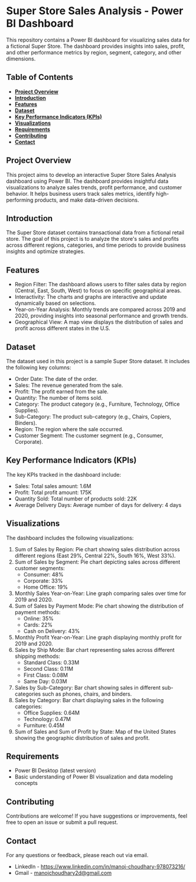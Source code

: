 # Super Store Sales Analysis - Power BI Dashboard

This repository contains a Power BI dashboard for visualizing sales data for a fictional Super Store. The dashboard provides insights into sales, profit, and other performance metrics by region, segment, category, and other dimensions.

## Table of Contents
* **[Project Overview](#1)**
* **[Introduction](#2)**
* **[Features](#3)**
* **[Dataset](#4)**
* **[Key Performance Indicators (KPIs)](#5)**
* **[Visualizations](#6)**
* **[Requirements](#7)**
* **[Contributing](#8)**
* **[Contact](#9)**


<a id='1'></a>
## Project Overview
This project aims to develop an interactive Super Store Sales Analysis dashboard using Power BI. The dashboard provides insightful data visualizations to analyze sales trends, profit performance, and customer behavior. It helps business users track sales metrics, identify high-performing products, and make data-driven decisions.

<a id='2'></a>
## Introduction
The Super Store dataset contains transactional data from a fictional retail store. The goal of this project is to analyze the store's sales and profits across different regions, categories, and time periods to provide business insights and optimize strategies.

<a id='3'></a>
## Features
* Region Filter: The dashboard allows users to filter sales data by region (Central, East, South, West) to focus on specific geographical areas.
* Interactivity: The charts and graphs are interactive and update dynamically based on selections.
* Year-on-Year Analysis: Monthly trends are compared across 2019 and 2020, providing insights into seasonal performance and growth trends.
* Geographical View: A map view displays the distribution of sales and profit across different states in the U.S.

<a id='4'></a>
## Dataset
The dataset used in this project is a sample Super Store dataset. It includes the following key columns:

* Order Date: The date of the order.
* Sales: The revenue generated from the sale.
* Profit: The profit earned from the sale.
* Quantity: The number of items sold.
* Category: The product category (e.g., Furniture, Technology, Office Supplies).
* Sub-Category: The product sub-category (e.g., Chairs, Copiers, Binders).
* Region: The region where the sale occurred.
* Customer Segment: The customer segment (e.g., Consumer, Corporate).

<a id='5'></a>
## Key Performance Indicators (KPIs)
The key KPIs tracked in the dashboard include:

* Sales: Total sales amount: 1.6M
* Profit: Total profit amount: 175K
* Quantity Sold: Total number of products sold: 22K
* Average Delivery Days: Average number of days for delivery: 4 days

<a id='6'></a>
## Visualizations
The dashboard includes the following visualizations:

1. Sum of Sales by Region: Pie chart showing sales distribution across different regions (East 29%, Central 22%, South 16%, West 33%).
2. Sum of Sales by Segment: Pie chart depicting sales across different customer segments:
    * Consumer: 48%
    * Corporate: 33%
    * Home Office: 19%
3. Monthly Sales Year-on-Year: Line graph comparing sales over time for 2019 and 2020.
4. Sum of Sales by Payment Mode: Pie chart showing the distribution of payment methods:
    * Online: 35%
    * Cards: 22%
    * Cash on Delivery: 43%
5. Monthly Profit Year-on-Year: Line graph displaying monthly profit for 2019 and 2020.
6. Sales by Ship Mode: Bar chart representing sales across different shipping methods:
    * Standard Class: 0.33M
    * Second Class: 0.11M
    * First Class: 0.08M
    * Same Day: 0.03M
7. Sales by Sub-Category: Bar chart showing sales in different sub-categories such as phones, chairs, and binders.
8. Sales by Category: Bar chart displaying sales in the following categories:
    * Office Supplies: 0.64M
    * Technology: 0.47M
    * Furniture: 0.45M
9. Sum of Sales and Sum of Profit by State: Map of the United States showing the geographic distribution of sales and profit.

<a id='7'></a>
## Requirements
* Power BI Desktop (latest version)
* Basic understanding of Power BI visualization and data modeling concepts

<a id='8'></a>
## Contributing
Contributions are welcome! If you have suggestions or improvements, feel free to open an issue or submit a pull request.

<a id='9'></a>
## Contact
For any questions or feedback, please reach out via email.

* LinkedIn - https://www.linkedin.com/in/manoj-choudhary-978073216/
* Gmail - manojchoudhary2d@gmail.com
